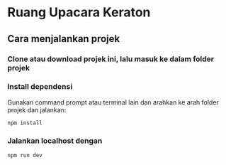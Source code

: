 # Ruang Upacara Keraton

## Cara menjalankan projek

### Clone atau download projek ini, lalu masuk ke dalam folder projek

### Install dependensi
Gunakan command prompt atau terminal lain dan arahkan ke arah folder projek dan jalankan:
```
npm install
```

### Jalankan localhost dengan
```
npm run dev
```
